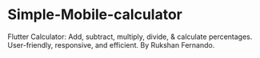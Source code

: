 # Simple-Mobile-calculator
Flutter Calculator: Add, subtract, multiply, divide, &amp; calculate percentages. User-friendly, responsive, and efficient. By Rukshan Fernando.

